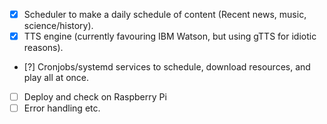 - [x] Scheduler to make a daily schedule of content (Recent news, music, science/history).
- [x] TTS engine (currently favouring IBM Watson, but using gTTS for idiotic reasons).
- [?] Cronjobs/systemd services to schedule, download resources, and play all at once.
- [ ] Deploy and check on Raspberry Pi
- [ ] Error handling etc.
